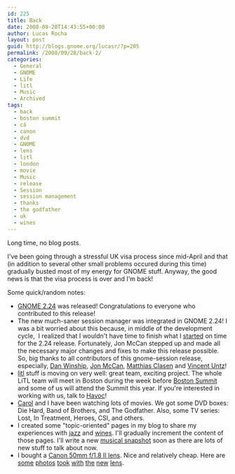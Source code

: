 ```yaml
---
id: 225
title: Back
date: 2008-09-28T14:43:55+00:00
author: Lucas Rocha
layout: post
guid: http://blogs.gnome.org/lucasr/?p=205
permalink: /2008/09/28/back-2/
categories:
  - General
  - GNOME
  - Life
  - litl
  - Music
  - Archived
tags:
  - back
  - boston summit
  - cá
  - canon
  - dvd
  - GNOME
  - lens
  - litl
  - london
  - movie
  - Music
  - release
  - Session
  - session management
  - thanks
  - the godfather
  - uk
  - wines
---
```

Long time, no blog posts.

I've been going through a stressful UK visa process since mid-April and that
(in addition to several other small problems occured during this time)
gradually busted most of my energy for GNOME stuff. Anyway, the good news
is that the visa process is over and I'm back!

Some quick/random notes:

  * [GNOME 2.24](http://library.gnome.org/misc/release-notes/2.24/) was
  released! Congratulations to everyone who contributed to this release!
  * The new much-saner session manager was integrated in GNOME 2.24! I was a
  bit worried about this because, in middle of the development cycle,  I
  realized that I wouldn't have time to finish what I
  [started](http://mail.gnome.org/archives/desktop-devel-list/2008-March/msg00193.html)
  on time for the 2.24 release. Fortunately, Jon McCan stepped up and made all
  the necessary major changes and fixes to make this release possible. So, big
  thanks to all contributors of this gnome-session release, especially, [Dan
  Winship](http://mysterion.org/~danw/blog/), [Jon
  McCan](http://blogs.gnome.org/mccann/), [Matthias
  Clasen](http://live.gnome.org/MatthiasClasen) and [Vincent
  Untz](http://www.vuntz.net/journal/)!
  * [litl](http://www.litl.com/) stuff is moving on very well: great team,
  exciting project. The whole LiTL team will meet in Boston during the week
  before [Boston Summit](http://live.gnome.org/Boston2008) and some of us will
  attend the Summit this year. If you're interested in working with us, talk to
  [Havoc](http://log.ometer.com/)!
  * [Carol](http://diariodeca.blogspot.com/) and I have been watching lots of
  movies. We got some DVD boxes: Die Hard, Band of Brothers, and The Godfather.
  Also, some TV series: Lost, In Treatment, Heroes, CSI, and others.
  * I created some "topic-oriented" pages in my blog to share my experiences
  with [jazz](http://blogs.gnome.org/lucasr/jazz/) and
  [wines](http://blogs.gnome.org/lucasr/wines/). I'll gradually increment the
  content of those pages. I'll write a new [musical
  snapshot](http://blogs.gnome.org/lucasr/category/life/snapshot/) soon as
  there are lots of new stuff to talk about now.
  * I bought a [Canon <span class="toctext">50mm f/1.8 II
  lens</span>](http://en.wikipedia.org/wiki/Canon_EF_50mm_lens)<span
  class="toctext">. Nice and relatively cheap. Here are <a
  href="http://www.flickr.com/photos/lucasrocha/2825810606/">some</a> <a
  href="http://www.flickr.com/photos/lucasrocha/2825810590/">photos</a> <a
  href="http://www.flickr.com/photos/lucasrocha/2824963791/">took</a> <a
  href="http://www.flickr.com/photos/lucasrocha/2824347499/">with</a> <a
  href="http://www.flickr.com/photos/lucasrocha/2824347107/">the</a> <a
  href="http://www.flickr.com/photos/lucasrocha/2824346661/">new</a> <a
  href="http://www.flickr.com/photos/lucasrocha/2825179692/">lens</a>.</span>[<span
  class="toctext"><br />
  </span>](http://en.wikipedia.org/wiki/Canon_EF_50mm_lens#50mm_f.2F1.8_II)
